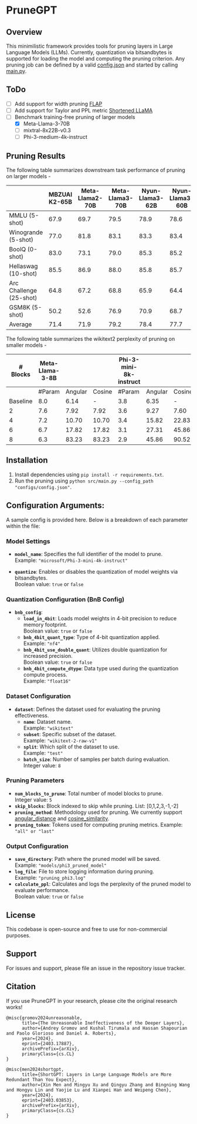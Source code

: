 # PruneGPT

## Overview
This minimilistic framework provides tools for pruning layers in Large Language Models (LLMs). Currently, quantization via bitsandbytes is supported for loading the model and computing the pruning criterion. Any pruning job can be defined by a valid [config.json](configs/config.json) and started by calling [main.py](src/main.py).

## ToDo

- [ ] Add support for width pruning [FLAP](https://arxiv.org/abs/2312.11983)
- [ ] Add support for Taylor and PPL metric [Shortened LLaMA](https://arxiv.org/pdf/2402.02834)
- [ ] Benchmark training-free pruning of larger models 
  - [x] Meta-Llama-3-70B
  - [ ] mixtral-8x22B-v0.3
  - [ ] Phi-3-medium-4k-instruct

## Pruning Results

The following table summarizes downstream task performance of pruning on larger models -

|  | MBZUAI K2-65B | Meta-Llama2-70B | Meta-Llama3-70B | Nyun-Llama3-62B | Nyun-Llama3-60B |
| --- | --- | --- | --- | --- | --- | 
| MMLU (5-shot) | 67.9 | 69.7 | 79.5 | 78.9 | 78.6 | 
| Winogrande (5-shot) | 77.0 | 81.8 | 83.1 | 83.3 | 83.4 | 
| BoolQ (0-shot) | 83.0 | 73.1 | 79.0 | 85.3 | 85.2 | 
| Hellaswag (10-shot) | 85.5 | 86.9 | 88.0 | 85.8 | 85.7 |  
| Arc Challenge (25-shot) | 64.8 | 67.2 | 68.8 | 65.9 | 64.4 |  
| GSM8K (5-shot) | 50.2 | 52.6 | 76.9 | 70.9 | 68.7 |  
| Average | 71.4 |  71.9 | 79.2 | 78.4 | 77.7 |  

The following table summarizes the wikitext2 perplexity of pruning on smaller models -

| # Blocks | Meta-Llama-3-8B                  |                               |                  | Phi-3-mini-8k-instruct                      |                               |                  | Mistral-7B-Instruct-v0.3                  |                               |                  |
|----------|-------------------------|-------------------------------|------------------|---------------------------|-------------------------------|------------------|---------------------------|-------------------------------|------------------|
|          | #Param                  | Angular                       | Cosine           | #Param                    | Angular                       | Cosine           | #Param                    | Angular                       | Cosine           |
| Baseline | 8.0                        |  6.14                             |  -                |  3.8                         |  6.35                             |  -                |    7.2                       | 5.31                              |  -                |
| 2        |  7.6                       |  7.92                             |  7.92                |      3.6                     |  9.27                             |  7.60                |  6.8                         |  6.21                             |  7.68                |
| 4        |  7.2                       |   10.70                            |  10.70                |   3.4                        |  15.82                             |  22.83                |   6.4                        |  7.94                             |   13.67               |
| 6        |  6.7                       |   17.82                            |  17.82                |    3.1                       |  27.31                             |  45.86                |  5.9                         |  10.97                             |  16.17                |
| 8        |  6.3                       |   83.23                            | 83.23                 |   2.9                        |  45.86                             |  90.52                |   5.5                        |  23.93                             |  20.46                |

## Installation

1. Install dependencies using `pip install -r requirements.txt`.
2. Run the pruning using `python src/main.py --config_path "configs/config.json"`.

## Configuration Arguments:
A sample config is provided here. Below is a breakdown of each parameter within the file:

### Model Settings
- **`model_name`**: Specifies the full identifier of the model to prune.  
  Example: `"microsoft/Phi-3-mini-4k-instruct"`

- **`quantize`**: Enables or disables the quantization of model weights via bitsandbytes.  
  Boolean value: `true` or `false`

### Quantization Configuration (BnB Config)
- **`bnb_config`**:
  - **`load_in_4bit`**: Loads model weights in 4-bit precision to reduce memory footprint.  
    Boolean value: `true` or `false`
  - **`bnb_4bit_quant_type`**: Type of 4-bit quantization applied.  
    Example: `"nf4"`
  - **`bnb_4bit_use_double_quant`**: Utilizes double quantization for increased precision.  
    Boolean value: `true` or `false`
  - **`bnb_4bit_compute_dtype`**: Data type used during the quantization compute process.  
    Example: `"float16"`

### Dataset Configuration
- **`dataset`**: Defines the dataset used for evaluating the pruning effectiveness.
  - **`name`**: Dataset name.  
    Example: `"wikitext"`
  - **`subset`**: Specific subset of the dataset.  
    Example: `"wikitext-2-raw-v1"`
  - **`split`**: Which split of the dataset to use.  
    Example: `"test"`
  - **`batch_size`**: Number of samples per batch during evaluation.  
    Integer value: `8`

### Pruning Parameters
- **`num_blocks_to_prune`**: Total number of model blocks to prune.  
  Integer value: `5`
- **`skip_blocks`**: Block indexed to skip while pruning.
  List: [0,1,2,3,-1,-2]
- **`pruning_method`**: Methodology used for pruning. We currently support [angular_distance](https://arxiv.org/abs/2403.17887) and [cosine_similarity](https://arxiv.org/abs/2403.03853).
- **`pruning_token`**: Tokens used for computing pruning metrics.
  Example: `"all" or "last"`

### Output Configuration
- **`save_directory`**: Path where the pruned model will be saved.  
  Example: `"models/phi3_pruned_model"`
- **`log_file`**: File to store logging information during pruning.  
  Example: `"pruning_phi3.log"`
- **`calculate_ppl`**: Calculates and logs the perplexity of the pruned model to evaluate performance.  
  Boolean value: `true` or `false`

## License
This codebase is open-source and free to use for non-commercial purposes.

## Support
For issues and support, please file an issue in the repository issue tracker.

## Citation

If you use PruneGPT in your research, please cite the original research works!

```bibtext
@misc{gromov2024unreasonable,
      title={The Unreasonable Ineffectiveness of the Deeper Layers}, 
      author={Andrey Gromov and Kushal Tirumala and Hassan Shapourian and Paolo Glorioso and Daniel A. Roberts},
      year={2024},
      eprint={2403.17887},
      archivePrefix={arXiv},
      primaryClass={cs.CL}
}
```
```bibtext
@misc{men2024shortgpt,
      title={ShortGPT: Layers in Large Language Models are More Redundant Than You Expect}, 
      author={Xin Men and Mingyu Xu and Qingyu Zhang and Bingning Wang and Hongyu Lin and Yaojie Lu and Xianpei Han and Weipeng Chen},
      year={2024},
      eprint={2403.03853},
      archivePrefix={arXiv},
      primaryClass={cs.CL}
}
```